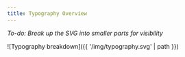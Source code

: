 ```yaml
---
title: Typography Overview
---
```

*To-do: Break up the SVG into smaller parts for visibility*

![Typography breakdown]({{ '/img/typography.svg' | path }})
